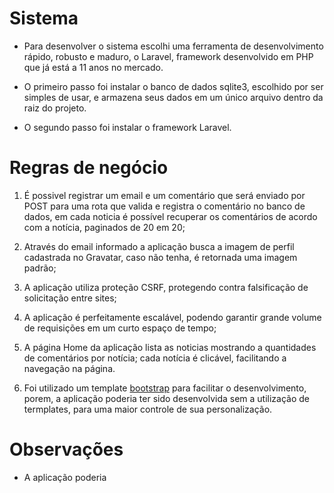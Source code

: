 # Sistema

-   Para desenvolver o sistema escolhi uma ferramenta de desenvolvimento rápido, robusto e maduro,
    o Laravel, framework desenvolvido em PHP que já está a 11 anos no mercado.

-   O primeiro passo foi instalar o banco de dados sqlite3, escolhido por ser simples de usar,
    e armazena seus dados em um único arquivo dentro da raiz do projeto.

-   O segundo passo foi instalar o framework Laravel.

# Regras de negócio

1. É possivel registrar um email e um comentário que será enviado por POST para uma rota que valida e registra o comentário no banco de dados, em cada noticia é possível recuperar os comentários de acordo com a notícia, paginados de 20 em 20;

2. Através do email informado a aplicação busca a imagem de perfil cadastrada no Gravatar, caso não tenha, é retornada uma imagem padrão;

3. A aplicação utiliza proteção CSRF, protegendo contra falsificação de solicitação entre sites;

4. A aplicação é perfeitamente escalável, podendo garantir grande volume de requisições em um curto espaço de tempo;

5. A página Home da aplicação lista as noticias mostrando a quantidades de comentários por notícia; cada notícia é clicável,
facilitando a navegação na página.

6. Foi utilizado um template [bootstrap](https://getbootstrap.com/docs/5.2/examples/) para facilitar o desenvolvimento, porem,
a aplicação poderia ter sido desenvolvida sem a utilização de termplates, para uma maior controle de sua personalização.

# Observações

-   A aplicação poderia
